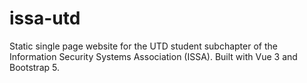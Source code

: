 # issa-utd
Static single page website for the UTD student subchapter of the Information Security Systems Association (ISSA). Built with Vue 3 and Bootstrap 5. 

